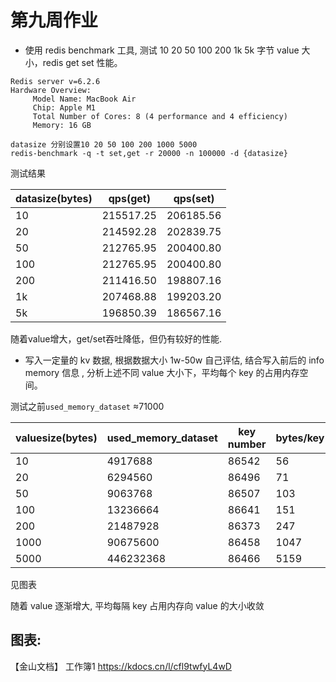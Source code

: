 # 第九周作业
-  使用 redis benchmark 工具, 测试 10 20 50 100 200 1k 5k 字节 value 大小，redis get set 性能。

```
Redis server v=6.2.6
Hardware Overview:
     Model Name: MacBook Air
     Chip: Apple M1
     Total Number of Cores: 8 (4 performance and 4 efficiency)
     Memory: 16 GB
```

```
datasize 分别设置10 20 50 100 200 1000 5000
redis-benchmark -q -t set,get -r 20000 -n 100000 -d {datasize}
```
测试结果

| datasize(bytes) | qps(get) |qps(set) |
|--|--|--|
| 10 | 215517.25 | 206185.56 |
| 20 | 214592.28 | 202839.75 |
| 50 | 212765.95 | 200400.80 |
| 100 |212765.95  | 200400.80 |
| 200 |211416.50|198807.16|
| 1k |207468.88| 199203.20 |
| 5k | 196850.39 |186567.16  |


随着value增大，get/set吞吐降低，但仍有较好的性能.

- 写入一定量的 kv 数据, 根据数据大小 1w-50w 自己评估, 结合写入前后的 info memory 信息 , 分析上述不同 value 大小下，平均每个 key 的占用内存空间。

测试之前`used_memory_dataset` ≈71000


|valuesize(bytes)    |used_memory_dataset|key number | bytes/key|
|--|--|--|--|
| 10  |4917688  | 86542  | 56|
|  20 |6294560  | 86496 |  71|
|  50  |9063768  | 86507 |  103|  
|  100  | 13236664 | 86641 |  151| 
|  200  | 21487928 | 86373 |  247| 
|  1000  | 90675600 | 86458 | 1047 |
|  5000  | 446232368 | 86466 |  5159|


见图表

随着 value 逐渐增大, 平均每隔 key 占用内存向 value 的大小收敛





## 图表:
【金山文档】 工作簿1
https://kdocs.cn/l/cfl9twfyL4wD



